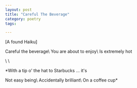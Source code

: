```yaml
---
layout: post
title: "Careful The Beverage"
category: poetry
tags:

---
```

[A found Haiku]

Careful the beverage\\
You are about to enjoy\\
Is extremely hot

\\
\\


*With a tip o' the hat to Starbucks ... it's

Not easy being\\
Accidentally brilliant\\
On a coffee cup*
